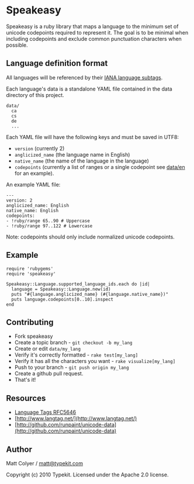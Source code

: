 # Speakeasy

Speakeasy is a ruby library that maps a language to the minimum set of
unicode codepoints required to represent it. The goal is to be minimal
when including codepoints and exclude common punctuation characters when
possible.

## Language definition format

All languages will be referenced by their [IANA language subtags][iana].

Each language's data is a standalone YAML file contained in the data directory
of this project.

    data/
      ca
      cs
      de
      ...

Each YAML file will have the following keys and must be saved in UTF8:

* `version` (currently 2)
* `anglicized_name` (the language name in English)
* `native_name` (the name of the language in the language)
* `codepoints` (currently a list of ranges or a single codepoint see [data/en](tree/master/data/en) for an example).

An example YAML file:

    ---
    version: 2
    anglicized_name: English
    native_name: English
    codepoints:
    - !ruby/range 65..90 # Uppercase
    - !ruby/range 97..122 # Lowercase

Note: codepoints should only include normalized unicode codepoints.

## Example

    require 'rubygems'
    require 'speakeasy'

    Speakeasy::Language.supported_language_ids.each do |id|
      language = Speakeasy::Language.new(id)
      puts "#{language.anglicized_name} (#{language.native_name})"
      puts language.codepoints[0..10].inspect
    end

## Contributing

* Fork speakeasy
* Create a topic branch - `git checkout -b my_lang`
* Create or edit `data/my_lang`
* Verify it's correctly formatted - `rake test[my_lang]`
* Verify it has all the characters you want - `rake visualize[my_lang]`
* Push to your branch - `git push origin my_lang`
* Create a github pull request.
* That's it!


## Resources

* [Language Tags RFC5646](http://tools.ietf.org/rfc/bcp/bcp47.txt)
* [http://www.langtag.net/](http://www.langtag.net/)
* [http://github.com/runpaint/unicode-data](http://github.com/runpaint/unicode-data)


## Author

Matt Colyer / matt@typekit.com

Copyright (c) 2010 Typekit. Licensed under the Apache 2.0 license.


[iana]: http://www.iana.org/assignments/language-subtag-registry

